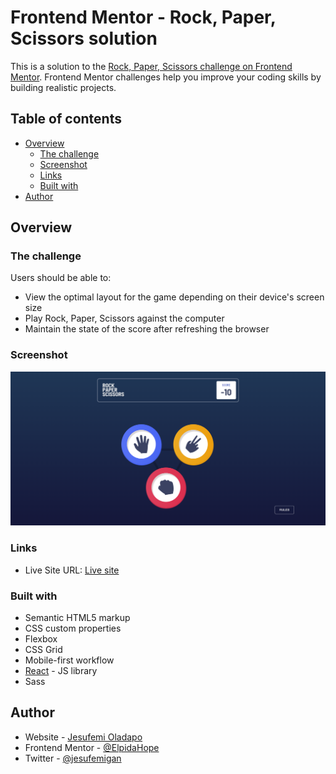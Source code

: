 # Frontend Mentor - Rock, Paper, Scissors solution

This is a solution to the [Rock, Paper, Scissors challenge on Frontend Mentor](https://www.frontendmentor.io/challenges/rock-paper-scissors-game-pTgwgvgH). Frontend Mentor challenges help you improve your coding skills by building realistic projects. 

## Table of contents

- [Overview](#overview)
  - [The challenge](#the-challenge)
  - [Screenshot](#screenshot)
  - [Links](#links)
  - [Built with](#built-with)
- [Author](#author)


## Overview

### The challenge

Users should be able to:

- View the optimal layout for the game depending on their device's screen size
- Play Rock, Paper, Scissors against the computer
- Maintain the state of the score after refreshing the browser

### Screenshot

![](./screenshot.png)

### Links

- Live Site URL: [Live site](https://elpidaHope.github.io/rock-paper-scissors)


### Built with

- Semantic HTML5 markup
- CSS custom properties
- Flexbox
- CSS Grid
- Mobile-first workflow
- [React](https://reactjs.org/) - JS library
- Sass


## Author

- Website - [Jesufemi Oladapo](https://jesufemi.dev)
- Frontend Mentor - [@ElpidaHope](https://www.frontendmentor.io/profile/WlpidaHope)
- Twitter - [@jesufemigan](https://www.twitter.com/jesufemigan)

